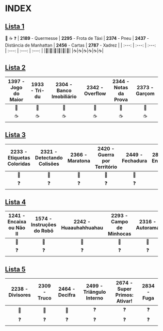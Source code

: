 # INDEX

## [Lista 1](https://github.com/beatrizopdd/beecrowd_Listas/tree/master/lista_1)

:snake: :coffee: :question: 
| **2189** - Quermesse | **2295** - Frota de Táxi | **2374** - Pneu | **2437** - Distância de Manhattan | **2456** - Cartas | **2787** - Xadrez |
| :---: | :---: | :---: | :---: | :---: | :---: |
|:snake:|:snake:|:snake:|:snake:|:snake:|:snake:|
|:coffee:|:coffee:|:coffee:|:coffee:|:coffee:|:coffee:|

## [Lista 2](https://github.com/beatrizopdd/beecrowd_Listas/tree/master/lista_2)

| **1397** - Jogo do Maior | **1933** - Tri-du | **2304** - Banco Imobiliário | **2342** - Overflow | **2344** - Notas da Prova | **2373** - Garçom |
| :---: | :---: | :---: | :---: | :---: | :---: |
|:snake:|:snake:|:snake:|:snake:|:snake:|:snake:|
|:coffee:|:coffee:|:coffee:|:coffee:|:coffee:|:coffee:|

## [Lista 3](https://github.com/beatrizopdd/beecrowd_Listas/tree/master/lista_3)

| **2233** - Etiquetas Coloridas | **2321** - Detectando Colisões | **2366** - Maratona | **2420** - Guerra por Território | **2449** - Fechadura | **2880** - Enigma |
| :---: | :---: | :---: | :---: | :---: | :---: |
|:snake:|:snake:|:snake:|:snake:|:snake:|:snake:|
|:question:|:question:|:question:|:question:|:question:|:question:|

## [Lista 4](https://github.com/beatrizopdd/beecrowd_Listas/tree/master/lista_4)

| **1241** - Encaixa ou Não II | **1574** - Instruções do Robô | **2242** - Huaauhahhuahau | **2293** - Campo de Minhocas | **2316** - Autorama | **2462** - Voo |
| :---: | :---: | :---: | :---: | :---: | :---: |
|:snake:|:snake:|:snake:|:snake:|:snake:|:snake:|
|:question:|:question:|:question:|:question:|:question:|:question:|

## [Lista 5](https://github.com/beatrizopdd/beecrowd_Listas/tree/master/lista_5)

| **2238** - Divisores | **2309** - Truco | **2464** - Decifra | **2499** - Triângulo Interno | **2674** - Super Primos: Ativar! | **2834** - Fuga |
| :---: | :---: | :---: | :---: | :---: | :---: |
|:snake:|:snake:|:snake:|:question:|:question:|:question:|
|:question:|:question:|:question:|:question:|:question:|:question:|